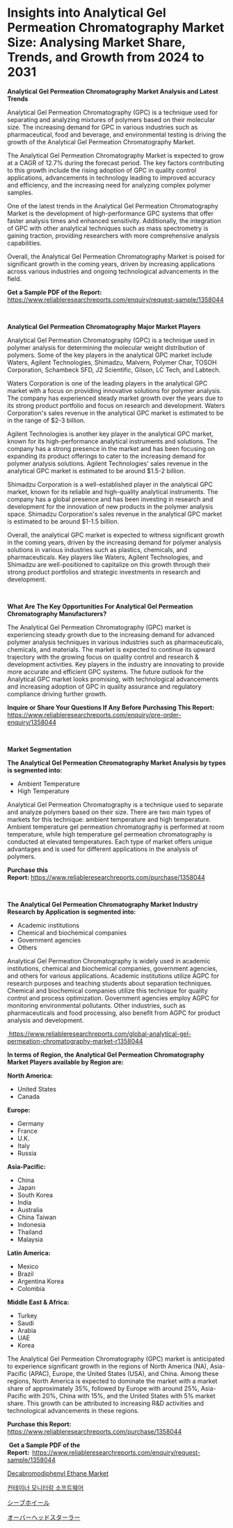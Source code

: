 <p><h1>Insights into Analytical Gel Permeation Chromatography Market Size: Analysing Market Share, Trends, and Growth from 2024 to 2031</h1></p><p><strong>Analytical Gel Permeation Chromatography Market Analysis and Latest Trends</strong></p>
<p><p>Analytical Gel Permeation Chromatography (GPC) is a technique used for separating and analyzing mixtures of polymers based on their molecular size. The increasing demand for GPC in various industries such as pharmaceutical, food and beverage, and environmental testing is driving the growth of the Analytical Gel Permeation Chromatography Market. </p><p>The Analytical Gel Permeation Chromatography Market is expected to grow at a CAGR of 12.7% during the forecast period. The key factors contributing to this growth include the rising adoption of GPC in quality control applications, advancements in technology leading to improved accuracy and efficiency, and the increasing need for analyzing complex polymer samples.</p><p>One of the latest trends in the Analytical Gel Permeation Chromatography Market is the development of high-performance GPC systems that offer faster analysis times and enhanced sensitivity. Additionally, the integration of GPC with other analytical techniques such as mass spectrometry is gaining traction, providing researchers with more comprehensive analysis capabilities.</p><p>Overall, the Analytical Gel Permeation Chromatography Market is poised for significant growth in the coming years, driven by increasing applications across various industries and ongoing technological advancements in the field.</p></p>
<p><strong>Get a Sample PDF of the Report:&nbsp;</strong> <a href="https://www.reliableresearchreports.com/enquiry/request-sample/1358044">https://www.reliableresearchreports.com/enquiry/request-sample/1358044</a></p>
<p>&nbsp;</p>
<p><strong>Analytical Gel Permeation Chromatography Major Market Players</strong></p>
<p><p>Analytical Gel Permeation Chromatography (GPC) is a technique used in polymer analysis for determining the molecular weight distribution of polymers. Some of the key players in the analytical GPC market include Waters, Agilent Technologies, Shimadzu, Malvern, Polymer Char, TOSOH Corporation, Schambeck SFD, J2 Scientific, Gilson, LC Tech, and Labtech.</p><p>Waters Corporation is one of the leading players in the analytical GPC market with a focus on providing innovative solutions for polymer analysis. The company has experienced steady market growth over the years due to its strong product portfolio and focus on research and development. Waters Corporation's sales revenue in the analytical GPC market is estimated to be in the range of $2-3 billion.</p><p>Agilent Technologies is another key player in the analytical GPC market, known for its high-performance analytical instruments and solutions. The company has a strong presence in the market and has been focusing on expanding its product offerings to cater to the increasing demand for polymer analysis solutions. Agilent Technologies' sales revenue in the analytical GPC market is estimated to be around $1.5-2 billion.</p><p>Shimadzu Corporation is a well-established player in the analytical GPC market, known for its reliable and high-quality analytical instruments. The company has a global presence and has been investing in research and development for the innovation of new products in the polymer analysis space. Shimadzu Corporation's sales revenue in the analytical GPC market is estimated to be around $1-1.5 billion.</p><p>Overall, the analytical GPC market is expected to witness significant growth in the coming years, driven by the increasing demand for polymer analysis solutions in various industries such as plastics, chemicals, and pharmaceuticals. Key players like Waters, Agilent Technologies, and Shimadzu are well-positioned to capitalize on this growth through their strong product portfolios and strategic investments in research and development.</p></p>
<p>&nbsp;</p>
<p><strong>What Are The Key Opportunities For Analytical Gel Permeation Chromatography Manufacturers?</strong></p>
<p><p>The Analytical Gel Permeation Chromatography (GPC) market is experiencing steady growth due to the increasing demand for advanced polymer analysis techniques in various industries such as pharmaceuticals, chemicals, and materials. The market is expected to continue its upward trajectory with the growing focus on quality control and research & development activities. Key players in the industry are innovating to provide more accurate and efficient GPC systems. The future outlook for the Analytical GPC market looks promising, with technological advancements and increasing adoption of GPC in quality assurance and regulatory compliance driving further growth.</p></p>
<p><strong>Inquire or Share Your Questions If Any Before Purchasing This Report:</strong> <a href="https://www.reliableresearchreports.com/enquiry/pre-order-enquiry/1358044">https://www.reliableresearchreports.com/enquiry/pre-order-enquiry/1358044</a></p>
<p>&nbsp;</p>
<p><strong>Market Segmentation</strong></p>
<p><strong>The Analytical Gel Permeation Chromatography Market Analysis by types is segmented into:</strong></p>
<p><ul><li>Ambient Temperature</li><li>High Temperature</li></ul></p>
<p><p>Analytical Gel Permeation Chromatography is a technique used to separate and analyze polymers based on their size. There are two main types of markets for this technique: ambient temperature and high temperature. Ambient temperature gel permeation chromatography is performed at room temperature, while high temperature gel permeation chromatography is conducted at elevated temperatures. Each type of market offers unique advantages and is used for different applications in the analysis of polymers.</p></p>
<p><strong>Purchase this Report:&nbsp;</strong><a href="https://www.reliableresearchreports.com/purchase/1358044">https://www.reliableresearchreports.com/purchase/1358044</a></p>
<p>&nbsp;</p>
<p><strong>The Analytical Gel Permeation Chromatography Market Industry Research by Application is segmented into:</strong></p>
<p><ul><li>Academic institutions</li><li>Chemical and biochemical companies</li><li>Government agencies</li><li>Others</li></ul></p>
<p><p>Analytical Gel Permeation Chromatography is widely used in academic institutions, chemical and biochemical companies, government agencies, and others for various applications. Academic institutions utilize AGPC for research purposes and teaching students about separation techniques. Chemical and biochemical companies utilize this technique for quality control and process optimization. Government agencies employ AGPC for monitoring environmental pollutants. Other industries, such as pharmaceuticals and food processing, also benefit from AGPC for product analysis and development.</p></p>
<p><a href="https://www.reliableresearchreports.com/global-analytical-gel-permeation-chromatography-market-r1358044">&nbsp;https://www.reliableresearchreports.com/global-analytical-gel-permeation-chromatography-market-r1358044</a></p>
<p><strong>In terms of Region, the Analytical Gel Permeation Chromatography Market Players available by Region are:</strong></p>
<p>
    <p> <strong> North America: </strong>
        <ul>
            <li>United States</li>
            <li>Canada</li>
        </ul>
        </p> 
    <p> <strong> Europe: </strong>
        <ul>
            <li>Germany</li>
            <li>France</li>
            <li>U.K.</li>
            <li>Italy</li>
            <li>Russia</li>
        </ul>
        </p> 
    <p> <strong> Asia-Pacific: </strong>
        <ul>
            <li>China</li>
            <li>Japan</li>
            <li>South Korea</li>
            <li>India</li>
            <li>Australia</li>
            <li>China Taiwan</li>
            <li>Indonesia</li>
            <li>Thailand</li>
            <li>Malaysia</li>
        </ul>
        </p> 
    <p> <strong> Latin America: </strong>
        <ul>
            <li>Mexico</li>
            <li>Brazil</li>
            <li>Argentina Korea</li>
            <li>Colombia</li>
        </ul>
        </p> 
    <p> <strong> Middle East & Africa: </strong>
        <ul>
            <li>Turkey</li>
            <li>Saudi</li>
            <li>Arabia</li>
            <li>UAE</li>
            <li>Korea</li>
        </ul>
    </p>
    </p>
<p><p>The Analytical Gel Permeation Chromatography (GPC) market is anticipated to experience significant growth in the regions of North America (NA), Asia-Pacific (APAC), Europe, the United States (USA), and China. Among these regions, North America is expected to dominate the market with a market share of approximately 35%, followed by Europe with around 25%, Asia-Pacific with 20%, China with 15%, and the United States with 5% market share. This growth can be attributed to increasing R&D activities and technological advancements in these regions.</p></p>
<p><strong>Purchase this Report: </strong><a href="https://www.reliableresearchreports.com/purchase/1358044">https://www.reliableresearchreports.com/purchase/1358044</a></p>
<p>&nbsp;<strong>Get a Sample PDF of the Report:&nbsp;&nbsp;</strong><a href="https://www.reliableresearchreports.com/enquiry/request-sample/1358044">https://www.reliableresearchreports.com/enquiry/request-sample/1358044</a></p>
<p><strong></strong></p>
<p><p><a href="https://issuu.com/reportprime-2/docs/decabromodiphenyl-ethane-market-size-2030.pptx">Decabromodiphenyl Ethane Market</a></p><p><a href="https://medium.com/@marcpascual04/%EC%BB%A8%ED%85%8C%EC%9D%B4%EB%84%88-%EB%AA%A8%EB%8B%88%ED%84%B0%EB%A7%81-%EC%86%8C%ED%94%84%ED%8A%B8%EC%9B%A8%EC%96%B4-%EC%8B%9C%EC%9E%A5-%EA%B7%9C%EB%AA%A8-cagr-%EB%8F%99%ED%96%A5-2024-2030-3b6dd3a3ee98">컨테이너 모니터링 소프트웨어</a></p><p><a href="https://medium.com/@kyaorris56456/%E3%82%B7%E3%83%BC%E3%83%96%E3%83%9B%E3%82%A4%E3%83%BC%E3%83%AB%E5%B8%82%E5%A0%B4%E3%81%AE%E3%82%A4%E3%83%B3%E3%82%B5%E3%82%A4%E3%83%88-%E5%B8%82%E5%A0%B4%E5%8B%95%E5%90%91-%E6%88%90%E9%95%B7-2024%E5%B9%B4%E3%81%8B%E3%82%892031%E5%B9%B4%E3%81%BE%E3%81%A7%E3%81%AE%E4%BA%88%E6%B8%AC-3530c591e645">シーブホイール</a></p><p><a href="https://medium.com/@elmoray21/%E3%82%AA%E3%83%BC%E3%83%90%E3%83%BC%E3%83%98%E3%83%83%E3%83%89%E3%82%B9%E3%82%BF%E3%83%A9%E3%83%BC%E3%82%BA%E5%B8%82%E5%A0%B4%E3%81%AE%E8%A6%8F%E6%A8%A1%E3%81%A8%E5%B8%82%E5%A0%B4%E5%8B%95%E5%90%91-%E5%AE%8C%E5%85%A8%E3%81%AA%E7%94%A3%E6%A5%AD%E6%A6%82%E8%A6%81-2024%E5%B9%B4%E3%81%8B%E3%82%892031%E5%B9%B4-ba6458ca2105">オーバーヘッドスターラー</a></p></p>